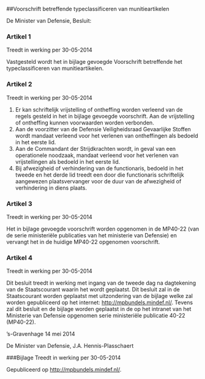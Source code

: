 <meta http-equiv='Content-Type' content='text/html; charset=utf-8' />

##Voorschrift betreffende typeclassificeren van munitieartikelen

De Minister van Defensie,  Besluit:    

### Artikel  1  
Treedt in werking per 30-05-2014 

Vastgesteld wordt het in bijlage gevoegde Voorschrift betreffende het typeclassificeren van munitieartikelen. 

### Artikel  2  
Treedt in werking per 30-05-2014 

1.  Er kan schriftelijk vrijstelling of ontheffing worden verleend van de regels gesteld in het in bijlage gevoegde voorschrift. Aan de vrijstelling of ontheffing kunnen voorwaarden worden verbonden.   
2.  Aan de voorzitter van de Defensie Veiligheidsraad Gevaarlijke Stoffen wordt mandaat verleend voor het verlenen van ontheffingen als bedoeld in het eerste lid.   
3.  Aan de Commandant der Strijdkrachten wordt, in geval van een operationele noodzaak, mandaat verleend voor het verlenen van vrijstellingen als bedoeld in het eerste lid.   
4.  Bij afwezigheid of verhindering van de functionaris, bedoeld in het tweede en het derde lid treedt een door die functionaris schriftelijk aangewezen plaatsvervanger voor de duur van de afwezigheid of verhindering in diens plaats.  

### Artikel  3  
Treedt in werking per 30-05-2014 

Het in bijlage gevoegde voorschrift worden opgenomen in de MP40-22 (van de serie ministeriële publicaties van het ministerie van Defensie) en vervangt het in de huidige MP40-22 opgenomen voorschrift. 

### Artikel  4  
Treedt in werking per 30-05-2014 

Dit besluit treedt in werking met ingang van de tweede dag na dagtekening van de Staatscourant waarin het wordt geplaatst. 
Dit besluit zal in de Staatscourant worden geplaatst met uitzondering van de bijlage welke zal worden gepubliceerd op het internet: http://mpbundels.mindef.nl/. Tevens zal dit besluit en de bijlage worden geplaatst in de op het intranet van het Ministerie van Defensie opgenomen serie ministeriële publicatie 40-22 (MP40-22).   

’s-Gravenhage 
14 mei 2014   

De 
Minister van Defensie, 
J.A. Hennis-Plasschaert    

###Bijlage 
Treedt in werking per 30-05-2014 

Gepubliceerd op http://mpbundels.mindef.nl/.
